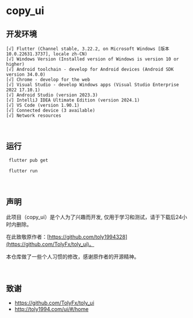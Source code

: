 # copy_ui

## 开发环境
```shell
[√] Flutter (Channel stable, 3.22.2, on Microsoft Windows [版本 10.0.22631.3737], locale zh-CN)
[√] Windows Version (Installed version of Windows is version 10 or higher)
[√] Android toolchain - develop for Android devices (Android SDK version 34.0.0)
[√] Chrome - develop for the web
[√] Visual Studio - develop Windows apps (Visual Studio Enterprise 2022 17.10.1)
[√] Android Studio (version 2023.3)
[√] IntelliJ IDEA Ultimate Edition (version 2024.1)
[√] VS Code (version 1.90.1)
[√] Connected device (3 available)
[√] Network resources
```

<br/>

## 运行
```sh
 flutter pub get

 flutter run
```

<br/>

## 声明
此项目（copy_ui）是个人为了兴趣而开发, 仅用于学习和测试，请于下载后24小时内删除。

在此致敬原作者：[https://github.com/toly1994328](https://github.com/TolyFx/toly_ui)。

本仓库做了一些个人习惯的修改，感谢原作者的开源精神。

<br/>

## 致谢
- https://github.com/TolyFx/toly_ui
- http://toly1994.com/ui/#/home

<br/>